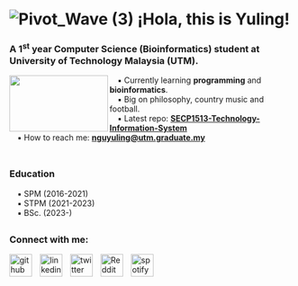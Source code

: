 # ![Pivot_Wave (3)](https://github.com/nguyuling/nguyuling/assets/150541276/96957f03-22c3-4cb2-9fec-ccb65600456c) ¡Hola, this is Yuling!
### A 1<sup>st</sup> year **Computer Science (Bioinformatics)** student at **University of Technology Malaysia (UTM)**.
<img align="left" width="175" height="100" src="https://github.com/nguyuling/nguyuling/assets/150541276/42b950dd-4b25-484f-afe4-b2543d45efa9">

&emsp;▪‍ Currently learning **programming** and **bioinformatics**.  
&emsp;▪ Big on philosophy, country music and football.  
&emsp;▪ Latest repo: [**SECP1513-Technology-Information-System**](https://github.com/nguyuling/SECP1513-Assignment)  
&emsp;▪ How to reach me: **nguyuling@utm.graduate.my**  
&emsp;  

##  

### Education
&emsp;▪‍ SPM (2016-2021)  
&emsp;▪‍ STPM (2021-2023)  
&emsp;▪‍ BSc. (2023-)

##  

### Connect with me:  
[<img src='https://cdn.jsdelivr.net/npm/simple-icons@3.0.1/icons/github.svg' alt='github' height='40'>](https://github.com/nguyuling)&emsp;[<img src='https://cdn.jsdelivr.net/npm/simple-icons@3.0.1/icons/linkedin.svg' alt='linkedin' height='40'>](https://www.linkedin.com/in/nguyuling/)&emsp;[<img src='https://cdn.jsdelivr.net/npm/simple-icons@3.0.1/icons/twitter.svg' alt='twitter' height='40'>](https://twitter.com/nguyuling)&emsp;[<img src='https://cdn.jsdelivr.net/npm/simple-icons@3.0.1/icons/reddit.svg' alt='Reddit' height='40'>](https://www.reddit.com/user/yulingngu)&emsp;[<img src='https://cdn.jsdelivr.net/npm/simple-icons@3.0.1/icons/spotify.svg' alt='spotify' height='40'>](https://open.spotify.com/playlist/4liungGWkFPWNp071NkAbl?si=ujCt3Gb2RAOB3QQt8ri4Ng&pi=a-xmYdPBE9Ry2L)  
